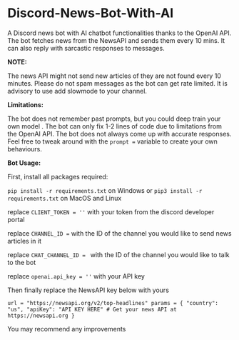 # Discord-News-Bot-With-AI

A Discord news bot with AI chatbot functionalities thanks to the OpenAI API. The bot fetches news from the NewsAPI and sends
them every 10 mins. It can also reply with sarcastic responses to messages.


**NOTE:**

The news API might not send new articles of they are not found every 10 minutes. Please do not spam messages as the bot can get rate limited. It is advisory to use add slowmode to your channel.

**Limitations:**

The bot does not remember past prompts, but you could deep train your own model . The bot can only fix 1-2 lines of code due to limitations from the OpenAI API. The bot does not always come up with accurate responses. 
Feel free to tweak around with the ``prompt =`` variable to create your own behaviours.



**Bot Usage:**

First, install all packages required:

``pip install -r requirements.txt`` on Windows or ``pip3 install -r requirements.txt`` on MacOS and Linux


replace ``CLIENT_TOKEN = ''``  with your token from the discord developer portal

replace ``CHANNEL_ID =`` with the ID of the channel you would like to send news articles in it

replace ``CHAT_CHANNEL_ID = `` with the ID of the channel you would like to talk to the bot 

replace ``openai.api_key = ''`` with your API key 

Then finally replace the NewsAPI key below with yours

``url = "https://newsapi.org/v2/top-headlines"
params = {
    "country": "us",
    "apiKey": "API KEY HERE"
    # Get your news API at https://newsapi.org
}``


You may recommend any improvements
